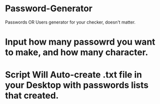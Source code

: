 # Password-Generator
Passwords OR Users generator for your checker, doesn't matter.

# Input how many passowrd you want to make, and how many character.
# Script Will Auto-create .txt file in your Desktop with passwords lists that created.
